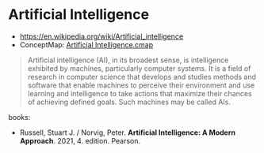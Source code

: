 # Artificial Intelligence
* https://en.wikipedia.org/wiki/Artificial_intelligence
* ConceptMap: [Artificial Intelligence.cmap](../ConceptMaps/Artificial%20Intelligence.cmap)

> Artificial intelligence (AI), in its broadest sense, is intelligence exhibited by machines, particularly computer systems. It is a field of research in computer science that develops and studies methods and software that enable machines to perceive their environment and use learning and intelligence to take actions that maximize their chances of achieving defined goals. Such machines may be called AIs.

books:
* Russell, Stuart J. / Norvig, Peter. **Artificial Intelligence: A Modern Approach**. 2021, 4. edition. Pearson.

